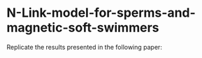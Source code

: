 # N-Link-model-for-sperms-and-magnetic-soft-swimmers
Replicate the results presented in the following paper:
